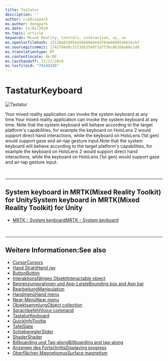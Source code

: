 ```yaml
---
title: Tastatur
description: ''
author: cre8ivepark
ms.author: dongpark
ms.date: 11/01/2019
ms.topic: article
keywords: Mixed Reality, Controls, interaction, ui, ux
ms.openlocfilehash: 15116a01845ea58b8664ed3f64e668854bb2ecb7
ms.sourcegitcommit: 17427d4d8c3723d53540f1b7f5bc061bba08c1d6
ms.translationtype: MT
ms.contentlocale: de-DE
ms.lasthandoff: 11/17/2019
ms.locfileid: "74143245"
---
```

# <a name="keyboard"></a><span data-ttu-id="51c27-103">Tastatur</span><span class="sxs-lookup"><span data-stu-id="51c27-103">Keyboard</span></span>

![Tastatur](images/UX/UX_Hero_Keyboard.jpg)

<span data-ttu-id="51c27-105">Your mixed reality application can invoke the system keyboard at any time.</span><span class="sxs-lookup"><span data-stu-id="51c27-105">Your mixed reality application can invoke the system keyboard at any time.</span></span> <span data-ttu-id="51c27-106">Note that the system keyboard will behave according to the target platform's capabilities, for example the keyboard on HoloLens 2 would support direct hand interactions, while the keyboard on HoloLens (1st gen) would support gaze and air-tap gesture input.</span><span class="sxs-lookup"><span data-stu-id="51c27-106">Note that the system keyboard will behave according to the target platform's capabilities, for example the keyboard on HoloLens 2 would support direct hand interactions, while the keyboard on HoloLens (1st gen) would support gaze and air-tap gesture input.</span></span>


<br>

---

## <a name="system-keyboard-in-mrtkmixed-reality-toolkit-for-unity"></a><span data-ttu-id="51c27-107">System keyboard in MRTK(Mixed Reality Toolkit) for Unity</span><span class="sxs-lookup"><span data-stu-id="51c27-107">System keyboard in MRTK(Mixed Reality Toolkit) for Unity</span></span>

* [<span data-ttu-id="51c27-108">MRTK - System keyboard</span><span class="sxs-lookup"><span data-stu-id="51c27-108">MRTK - System keyboard</span></span>](https://microsoft.github.io/MixedRealityToolkit-Unity/Documentation/README_SystemKeyboard.html)

<br>

---

## <a name="see-also"></a><span data-ttu-id="51c27-109">Weitere Informationen:</span><span class="sxs-lookup"><span data-stu-id="51c27-109">See also</span></span>

* [<span data-ttu-id="51c27-110">Cursor</span><span class="sxs-lookup"><span data-stu-id="51c27-110">Cursors</span></span>](cursors.md)
* [<span data-ttu-id="51c27-111">Hand Strahl</span><span class="sxs-lookup"><span data-stu-id="51c27-111">Hand ray</span></span>](point-and-commit.md)
* [<span data-ttu-id="51c27-112">Button</span><span class="sxs-lookup"><span data-stu-id="51c27-112">Button</span></span>](button.md)
* [<span data-ttu-id="51c27-113">Interaktionsfähiges Objekt</span><span class="sxs-lookup"><span data-stu-id="51c27-113">Interactable object</span></span>](interactable-object.md)
* [<span data-ttu-id="51c27-114">Begrenzungsrahmen und App-Leiste</span><span class="sxs-lookup"><span data-stu-id="51c27-114">Bounding box and App bar</span></span>](app-bar-and-bounding-box.md)
* [<span data-ttu-id="51c27-115">Bearbeitung</span><span class="sxs-lookup"><span data-stu-id="51c27-115">Manipulation</span></span>](direct-manipulation.md)
* [<span data-ttu-id="51c27-116">Handmenü</span><span class="sxs-lookup"><span data-stu-id="51c27-116">Hand menu</span></span>](hand-menu.md)
* [<span data-ttu-id="51c27-117">Near-Menü</span><span class="sxs-lookup"><span data-stu-id="51c27-117">Near menu</span></span>](near-menu.md)
* [<span data-ttu-id="51c27-118">Objektsammlung</span><span class="sxs-lookup"><span data-stu-id="51c27-118">Object collection</span></span>](object-collection.md)
* [<span data-ttu-id="51c27-119">Sprachbefehl</span><span class="sxs-lookup"><span data-stu-id="51c27-119">Voice command</span></span>](voice-input.md)
* [<span data-ttu-id="51c27-120">Tastatur</span><span class="sxs-lookup"><span data-stu-id="51c27-120">Keyboard</span></span>](keyboard.md)
* [<span data-ttu-id="51c27-121">QuickInfo</span><span class="sxs-lookup"><span data-stu-id="51c27-121">Tooltip</span></span>](tooltip.md)
* [<span data-ttu-id="51c27-122">Tafel</span><span class="sxs-lookup"><span data-stu-id="51c27-122">Slate</span></span>](slate.md)
* [<span data-ttu-id="51c27-123">Schieberegler</span><span class="sxs-lookup"><span data-stu-id="51c27-123">Slider</span></span>](slider.md)
* [<span data-ttu-id="51c27-124">Shader</span><span class="sxs-lookup"><span data-stu-id="51c27-124">Shader</span></span>](shader.md)
* [<span data-ttu-id="51c27-125">Billboarding und Tag-along</span><span class="sxs-lookup"><span data-stu-id="51c27-125">Billboarding and tag-along</span></span>](billboarding-and-tag-along.md)
* [<span data-ttu-id="51c27-126">Anzeigen des Fortschritts</span><span class="sxs-lookup"><span data-stu-id="51c27-126">Displaying progress</span></span>](progress.md)
* [<span data-ttu-id="51c27-127">Oberflächen Magnetismus</span><span class="sxs-lookup"><span data-stu-id="51c27-127">Surface magnetism</span></span>](surface-magnetism.md)
